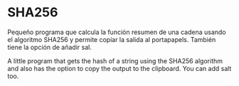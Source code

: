 # SHA256

Pequeño programa que calcula la función resumen de una cadena usando el algoritmo SHA256 y permite copiar la salida al portapapels. También tiene la opción de añadir sal.

A little program that gets the hash of a string using the SHA256 algorithm and also has the option to copy the output to the clipboard. You can add salt too.
